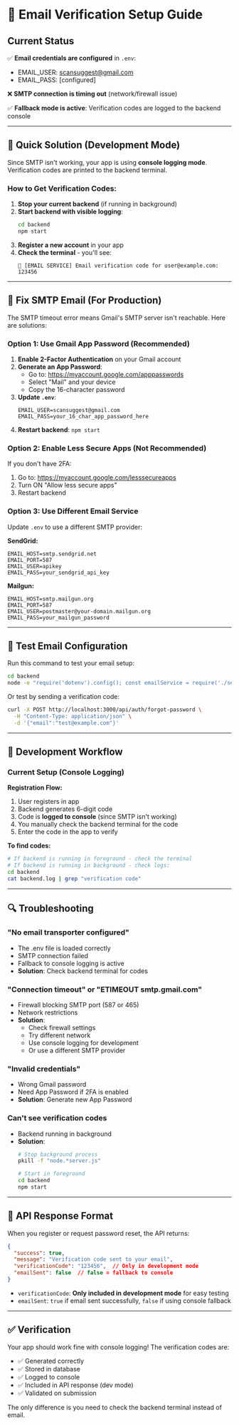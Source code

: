 # 📧 Email Verification Setup Guide

## Current Status

✅ **Email credentials are configured** in `.env`:
- EMAIL_USER: scansuggest@gmail.com
- EMAIL_PASS: [configured]

❌ **SMTP connection is timing out** (network/firewall issue)

✅ **Fallback mode is active**: Verification codes are logged to the backend console

---

## 🚀 Quick Solution (Development Mode)

Since SMTP isn't working, your app is using **console logging mode**. Verification codes are printed to the backend terminal.

### How to Get Verification Codes:

1. **Stop your current backend** (if running in background)
2. **Start backend with visible logging**:
   ```bash
   cd backend
   npm start
   ```
3. **Register a new account** in your app
4. **Check the terminal** - you'll see:
   ```
   📧 [EMAIL SERVICE] Email verification code for user@example.com: 123456
   ```

---

## 🔧 Fix SMTP Email (For Production)

The SMTP timeout error means Gmail's SMTP server isn't reachable. Here are solutions:

### Option 1: Use Gmail App Password (Recommended)

1. **Enable 2-Factor Authentication** on your Gmail account
2. **Generate an App Password**:
   - Go to: https://myaccount.google.com/apppasswords
   - Select "Mail" and your device
   - Copy the 16-character password
3. **Update `.env`**:
   ```env
   EMAIL_USER=scansuggest@gmail.com
   EMAIL_PASS=your_16_char_app_password_here
   ```
4. **Restart backend**: `npm start`

### Option 2: Enable Less Secure Apps (Not Recommended)

If you don't have 2FA:
1. Go to: https://myaccount.google.com/lesssecureapps
2. Turn ON "Allow less secure apps"
3. Restart backend

### Option 3: Use Different Email Service

Update `.env` to use a different SMTP provider:

**SendGrid:**
```env
EMAIL_HOST=smtp.sendgrid.net
EMAIL_PORT=587
EMAIL_USER=apikey
EMAIL_PASS=your_sendgrid_api_key
```

**Mailgun:**
```env
EMAIL_HOST=smtp.mailgun.org
EMAIL_PORT=587
EMAIL_USER=postmaster@your-domain.mailgun.org
EMAIL_PASS=your_mailgun_password
```

---

## 🧪 Test Email Configuration

Run this command to test your email setup:
```bash
cd backend
node -e "require('dotenv').config(); const emailService = require('./services/emailService'); setTimeout(() => emailService.testConnection().then(r => console.log(r)), 2000);"
```

Or test by sending a verification code:
```bash
curl -X POST http://localhost:3000/api/auth/forgot-password \
  -H "Content-Type: application/json" \
  -d '{"email":"test@example.com"}'
```

---

## 📝 Development Workflow

### Current Setup (Console Logging)

**Registration Flow:**
1. User registers in app
2. Backend generates 6-digit code
3. Code is **logged to console** (since SMTP isn't working)
4. You manually check the backend terminal for the code
5. Enter the code in the app to verify

**To find codes:**
```bash
# If backend is running in foreground - check the terminal
# If backend is running in background - check logs:
cd backend
cat backend.log | grep "verification code"
```

---

## 🔍 Troubleshooting

### "No email transporter configured"
- The .env file is loaded correctly
- SMTP connection failed
- Fallback to console logging is active
- **Solution**: Check backend terminal for codes

### "Connection timeout" or "ETIMEOUT smtp.gmail.com"
- Firewall blocking SMTP port (587 or 465)
- Network restrictions
- **Solution**: 
  - Check firewall settings
  - Try different network
  - Use console logging for development
  - Or use a different SMTP provider

### "Invalid credentials"
- Wrong Gmail password
- Need App Password if 2FA is enabled
- **Solution**: Generate new App Password

### Can't see verification codes
- Backend running in background
- **Solution**: 
  ```bash
  # Stop background process
  pkill -f "node.*server.js"
  
  # Start in foreground
  cd backend
  npm start
  ```

---

## 📱 API Response Format

When you register or request password reset, the API returns:

```json
{
  "success": true,
  "message": "Verification code sent to your email",
  "verificationCode": "123456",  // Only in development mode
  "emailSent": false  // false = fallback to console
}
```

- `verificationCode`: **Only included in development mode** for easy testing
- `emailSent`: `true` if email sent successfully, `false` if using console fallback

---

## ✅ Verification

Your app should work fine with console logging! The verification codes are:
- ✅ Generated correctly
- ✅ Stored in database
- ✅ Logged to console
- ✅ Included in API response (dev mode)
- ✅ Validated on submission

The only difference is you need to check the backend terminal instead of email.

